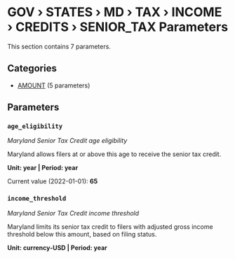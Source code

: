 # GOV › STATES › MD › TAX › INCOME › CREDITS › SENIOR_TAX Parameters

This section contains 7 parameters.

## Categories

- [AMOUNT](amount/index.md) (5 parameters)

## Parameters

### `age_eligibility`
*Maryland Senior Tax Credit age eligibility*

Maryland allows filers at or above this age to receive the senior tax credit.

**Unit: year | Period: year**

Current value (2022-01-01): **65**


### `income_threshold`
*Maryland Senior Tax Credit income threshold*

Maryland limits its senior tax credit to filers with adjusted gross income threshold below this amount, based on filing status.

**Unit: currency-USD | Period: year**

